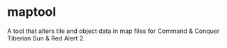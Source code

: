 # maptool
A tool that alters tile and object data in map files for Command &amp; Conquer Tiberian Sun &amp; Red Alert 2.
